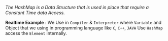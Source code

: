 
*The HashMap is a Data Structure that is used in place that require a Constant Time data Access.*

**Realtime Example** : 
	We Use in `Compiler` & `Interpreter` where `Variable` and Object that we using in programming language like `C`, `C++`, `JAVA` Use `HashMap` access the `Element` internally. 

```java

```